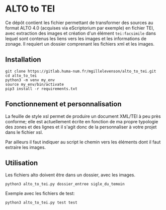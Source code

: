 # ALTO to TEI



Ce dépôt contient les fichier permettant de transformer des sources au format ALTO 4.0 (acquises via
eScriptorium par exemple)
en fichier TEI, avec extraction des images et création d'un élément `tei:facsimile` dans lequel sont
contenus les liens vers les images et les informations de zonage. Il requiert un dossier comprenant les fichiers xml et les images.

## Installation

```
git clone https://gitlab.huma-num.fr/mgillelevenson/alto_to_tei.git
cd alto_to_tei
python3 -m venv my_env
source my_env/bin/activate
pip3 install -r requirements.txt
```

## Fonctionnement et personnalisation

La feuille de style xsl permet de produire un document XML/TEI à peu
près conforme; elle est actuellement écrite en fonction de
ma propre typologie des zones et des lignes et il s'agit donc de la 
personnaliser à votre projet dans le fichier xsl.

Par ailleurs il faut indiquer au script le chemin vers les éléments dont
il faut extraire les images.

## Utilisation

Les fichiers alto doivent être dans un dossier, avec les images.

`python3 alto_to_tei.py dossier_entree sigle_du_temoin`

Exemple avec les fichiers de test:

`python3 alto_to_tei.py test test`
